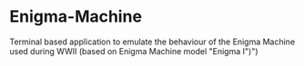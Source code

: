 # Enigma-Machine
Terminal based application to emulate the behaviour of the Enigma Machine used during WWII (based on Enigma Machine model "Enigma I")")
